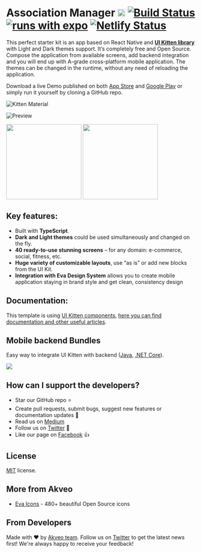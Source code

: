 # Association Manager [<img src="https://i.imgur.com/oMcxwZ0.png" alt="Eva Design System" height="20px" />][link:eva] [![Build Status][badge:github-actions]][link:github-actions] [![runs with expo][badge:expo]][link:expo] [![Netlify Status][badge:netlify]][link:netlify]


This perfect starter kit is an app based on React Native and [**UI Kitten library**][link:ui-kitten] with Light and Dark themes support. It’s completely free and Open Source. 
Compose the application from available screens, add backend integration and you will end up with A-grade cross-platform mobile application.
The themes can be changed in the runtime, without any need of reloading the application.

Download a live Demo published on both [App Store][link:app-store] and [Google Play][link:google-play]
 or simply run it yourself by cloning a GitHub repo. 

![Kitten Material](https://camo.githubusercontent.com/f0487d92194f3c685213539c53e9784113cd8a4b/68747470733a2f2f692e696d6775722e636f6d2f58384f344748622e706e67)

![Preview](https://i.imgur.com/2E2nWHc.jpg)

[<img src="http://i.imgur.com/7IxtMV0.png" width="200"/>][link:app-store]
[<img src="http://i.imgur.com/pxFfB0S.png" width="200"/>][link:google-play]

## Key features:
 
- Built with **TypeScript**.
- **Dark and Light themes** could be used simultaneously and changed on the fly. 
- **40 ready-to-use stunning screens** – for any domain: e-commerce, social, fitness, etc. 
- **Huge variety of customizable layouts**, use “as is” or add new blocks from the UI Kit.
- **Integration with Eva Design System** allows you to create mobile application staying in brand style and get clean, consistency design

## Documentation:

This template is using [UI Kitten components][link:ui-kitten], [here you can find documentation and other useful articles][link:doc-ui-kitten].

## Mobile backend Bundles

Easy way to integrate UI Kitten with backend ([Java][link:ui-kitten-bundle-java], [.NET Core][link:ui-kitten-bundle-dotnet-core]).

[<img src="https://i.imgur.com/HVNZQGR.jpg">][link:ui-kitten-bundles]

## How can I support the developers?

- Star our GitHub repo :star:
- Create pull requests, submit bugs, suggest new features or documentation updates :wrench:
- Read us on [Medium][link:akveo-medium]
- Follow us on [Twitter][link:akveo-twitter] :feet:
- Like our page on [Facebook][link:akveo-facebook] :thumbsup:

## License

[MIT](LICENSE.txt) license.

## More from Akveo

- [Eva Icons][link:eva-icons] - 480+ beautiful Open Source icons

## From Developers

Made with :heart: by [Akveo team][link:akveo-homepage]. Follow us on [Twitter][link:akveo-twitter] to get the latest news first!
We're always happy to receive your feedback!

[badge:github-actions]: https://github.com/akveo/AssociationManager/workflows/Build/badge.svg
[badge:expo]: https://img.shields.io/badge/Runs%20with%20Expo-000.svg?style=flat&logo=EXPO&labelColor=ffffff&logoColor=000
[badge:netlify]: https://api.netlify.com/api/v1/badges/95cdef77-0d68-49a1-a497-b305bb5e3f98/deploy-status

[link:github-actions]: https://github.com/akveo/AssociationManager/actions
[link:expo]: https://expo.io/@ui-kitten/kitten-tricks
[link:netlify]: https://kitten-tricks.netlify.com
[link:eva]: https://eva.design
[link:doc-ui-kitten]: https://akveo.github.io/react-native-ui-kitten
[link:ui-kitten]: https://github.com/akveo/react-native-ui-kitten
[link:app-store]: https://itunes.apple.com/us/app/kitten-tricks/id1246143230
[link:google-play]: https://play.google.com/store/apps/details?id=com.akveo.AssociationManager
[link:eva-icons]: https://github.com/akveo/eva-icons
[link:akveo-homepage]: https://akveo.com
[link:akveo-medium]: https://medium.com/akveo-engineering
[link:akveo-twitter]: https://twitter.com/akveo_inc
[link:akveo-facebook]: https://www.facebook.com/akveo
[link:ui-kitten-bundles]: https://bit.ly/35AzNit
[link:ui-kitten-bundle-java]: https://bit.ly/2IWdE4r
[link:ui-kitten-bundle-dotnet-core]: http://bit.ly/2pl0kzL
